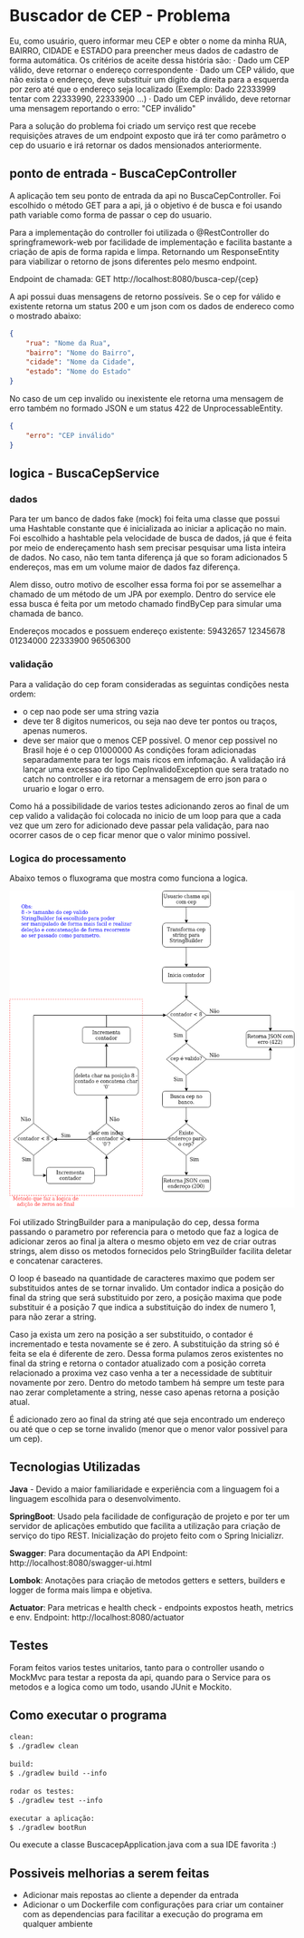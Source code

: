 # Buscador de CEP - Problema

Eu, como usuário, quero informar meu CEP e obter o nome da minha 
    RUA, BAIRRO, CIDADE e ESTADO para preencher meus dados de cadastro de forma automática.
    Os critérios de aceite dessa história são:
        · Dado um CEP válido, deve retornar o endereço correspondente
        · Dado um CEP válido, que não exista o endereço, deve substituir um dígito da direita para a esquerda por zero
          até que o endereço seja localizado (Exemplo: Dado 22333999 tentar com 22333990, 22333900 …)
        · Dado um CEP inválido, deve retornar uma mensagem reportando o erro: "CEP inválido"

Para a solução do problema foi criado um serviço rest que recebe requisições atraves de um endpoint exposto que irá ter como 
parâmetro o cep do usuario e irá retornar os dados mensionados anteriormente.

## ponto de entrada - BuscaCepController

A aplicação tem seu ponto de entrada da api no BuscaCepController. Foi escolhido o método GET para a api, já o objetivo é de busca
e foi usando path variable como forma de passar o cep do usuario. 

Para a implementação do controller foi utilizada o @RestController do springframework-web por facilidade de implementação e facilita bastante a
criação de apis de forma rapida e limpa. Retornando um ResponseEntity<Object> para viabilizar o retorno de jsons diferentes pelo mesmo endpoint. 

Endpoint de chamada: GET http://localhost:8080/busca-cep/{cep}
 
A api possui duas mensagens de retorno possíveis. Se o cep for válido e existente retorna um status 200 e um json com os dados de endereco
como o mostrado abaixo:
```` json
{
    "rua": "Nome da Rua",
    "bairro": "Nome do Bairro",
    "cidade": "Nome da Cidade",
    "estado": "Nome do Estado"
}
````  

No caso de um cep invalido ou inexistente ele retorna uma mensagem de erro também no formado JSON e um status 422 de 
UnprocessableEntity.
```` json
{
    "erro": "CEP inválido"
}
````

## logica - BuscaCepService

### dados

Para ter um banco de dados fake (mock) foi feita uma classe que possui uma Hashtable constante que é inicializada ao iniciar
a aplicação no main. Foi escolhido a hashtable pela velocidade de busca de dados, já que é feita por meio de endereçamento 
hash sem precisar pesquisar uma lista inteira de dados. No caso, não tem tanta diferença já que so foram adicionados 5 endereços, 
mas em um volume maior de dados faz diferença.

Alem disso, outro motivo de escolher essa forma foi por se assemelhar a chamado de um método de um JPA por exemplo.
Dentro do service ele essa busca é feita por um metodo chamado findByCep para simular uma chamada de banco.  

Endereços mocados e possuem endereço existente: 59432657 12345678 01234000 22333900 96506300

### validação

Para a validação do cep foram consideradas as seguintas condições nesta ordem:
- o cep nao pode ser uma string vazia
- deve ter 8 digitos numericos, ou seja nao deve ter pontos ou traços, apenas numeros.
- deve ser maior que o menos CEP possivel. O menor cep possivel no Brasil hoje é o cep 01000000
As condições foram adicionadas separadamente para ter logs mais ricos em infomação.
A validação irá lançar uma excessao do tipo CepInvalidoException que sera tratado no catch no controller e ira retornar
a mensagem de erro json para o uruario e logar o erro.

Como há a possibilidade de varios testes adicionando zeros ao final de um cep valido a validação foi colocada no inicio de um loop
para que a cada vez que um zero for adicionado deve passar pela validação, para nao ocorrer casos de o cep ficar menor que o valor 
minimo possivel.


### Logica do processamento

Abaixo temos o fluxograma que mostra como funciona a logica.

![Alt text](./doc/fluxograma.png?raw=true "Fluxograma")

Foi utilizado StringBuilder para a manipulação do cep, dessa forma passando o parametro por referencia para o 
metodo que faz a logica de adicionar zeros ao final ja altera o mesmo objeto em vez de criar outras strings,
alem disso os metodos fornecidos pelo StringBuilder facilita deletar e concatenar caracteres.

O loop é baseado na quantidade de caracteres maximo que podem ser substituidos antes de se tornar invalido.
Um contador indica a posição do final da string que será substituido por zero, a posição maxima que pode substituir é a posição 7
que indica a substituição do index de numero 1, para não zerar a string.

Caso ja exista um zero na posição a ser substituido, o contador é incrementado e testa novamente se é zero.
A substituição da string só é feita se ela é diferente de zero. Dessa forma pulamos zeros existentes no final da string
e retorna o contador atualizado com a posição correta relacionado a proxima vez caso venha a ter a necessidade de 
subtituir novamente por zero.
Dentro do metodo tambem há sempre um teste para nao zerar completamente a string, nesse caso apenas retorna a posição atual.

É adicionado zero ao final da string até que seja encontrado um endereço ou até que o cep se torne invalido (menor que o
menor valor possivel para um cep).


## Tecnologias Utilizadas

**Java** - Devido a maior familiaridade e experiência com a linguagem foi a linguagem escolhida para o desenvolvimento. 

**SpringBoot**: Usado pela facilidade de configuração de projeto e por ter um servidor de aplicações embutido que facilita 
a utilização para criação de serviço do tipo REST. Inicialização do projeto feito com o Spring Inicializr.

**Swagger**: Para documentação da API
Endpoint: http://localhost:8080/swagger-ui.html

**Lombok**: Anotações para criação de metodos getters e setters, builders e logger de forma mais limpa e objetiva.

**Actuator**: Para metricas e health check - endpoints expostos heath, metrics e env. 
Endpoint: http://localhost:8080/actuator


## Testes

Foram feitos varios testes unitarios, tanto para o controller usando o MockMvc para testar a reposta da api, quando para o 
Service para os metodos e a logica como um todo, usando JUnit e Mockito.


## Como executar o programa

```` shell script
clean:
$ ./gradlew clean

build: 
$ ./gradlew build --info

rodar os testes: 
$ ./gradlew test --info

executar a aplicação: 
$ ./gradlew bootRun
````

Ou execute a classe BuscacepApplication.java com a sua IDE favorita :)

## Possiveis melhorias a serem feitas

- Adicionar mais repostas ao cliente a depender da entrada
- Adicionar o um Dockerfile com configurações para criar um container com as dependencias para facilitar a execução do 
programa em qualquer ambiente

